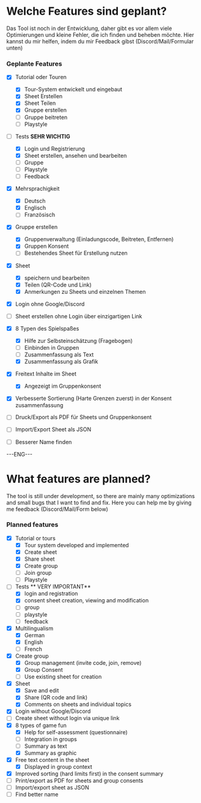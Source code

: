 # Welche Features sind geplant?

Das Tool ist noch in der Entwicklung, daher gibt es vor allem viele Optimierungen und kleine Fehler, die ich finden und beheben möchte. Hier kannst du mir helfen, indem du mir Feedback gibst (Discord/Mail/Formular unten)

### Geplante Features
* [X] Tutorial oder Touren
  * [X] Tour-System entwickelt und eingebaut
  * [X] Sheet Erstellen
  * [X] Sheet Teilen
  * [X] Gruppe erstellen
  * [ ] Gruppe beitreten
  * [ ] Playstyle
* [ ] Tests **SEHR WICHTIG**
  * [X] Login und Registrierung
  * [X] Sheet erstellen, ansehen und bearbeiten
  * [ ] Gruppe
  * [ ] Playstyle
  * [ ] Feedback
* [X] Mehrsprachigkeit
  * [X] Deutsch
  * [X] Englisch
  * [ ] Französisch
* [X] Gruppe erstellen
  * [X] Gruppenverwaltung (Einladungscode, Beitreten, Entfernen)
  * [X] Gruppen Konsent
  * [ ] Bestehendes Sheet für Erstellung nutzen
* [X] Sheet
  * [X] speichern und bearbeiten
  * [X] Teilen (QR-Code und Link)
  * [X] Anmerkungen zu Sheets und einzelnen Themen
* [X] Login ohne Google/Discord
* [ ] Sheet erstellen ohne Login über einzigartigen Link
* [X] 8 Typen des Spielspaßes
  * [X] Hilfe zur Selbsteinschätzung (Fragebogen)
  * [ ] Einbinden in Gruppen
  * [ ] Zusammenfassung als Text
  * [X] Zusammenfassung als Grafik
* [X] Freitext Inhalte im Sheet
  * [X] Angezeigt im Gruppenkonsent
* [X] Verbesserte Sortierung (Harte Grenzen zuerst) in der Konsent zusammenfassung
* [ ] Druck/Export als PDF für Sheets und Gruppenkonsent
* [ ] Import/Export Sheet als JSON
* [ ] Besserer Name finden


---ENG---

# What features are planned?

The tool is still under development, so there are mainly many optimizations and small bugs that I want to find and fix. Here you can help me by giving me feedback (Discord/Mail/Form below)

### Planned features
* [X] Tutorial or tours
  * [X] Tour system developed and implemented
  * [X] Create sheet
  * [X] Share sheet
  * [X] Create group
  * [ ] Join group
  * [ ] Playstyle
* [ ] Tests ** VERY IMPORTANT**
  * [X] login and registration
  * [X] consent sheet creation, viewing and modification
  * [ ] group
  * [ ] playstyle
  * [ ] feedback
* [X] Multilingualism
  * [X] German
  * [X] English
  * [ ] French
* [X] Create group
  * [X] Group management (invite code, join, remove)
  * [X] Group Consent
  * [ ] Use existing sheet for creation
* [X] Sheet
  * [X] Save and edit
  * [X] Share (QR code and link)
  * [X] Comments on sheets and individual topics
* [X] Login without Google/Discord
* [ ] Create sheet without login via unique link
* [X] 8 types of game fun
  * [X] Help for self-assessment (questionnaire)
  * [ ] Integration in groups
  * [ ] Summary as text
  * [X] Summary as graphic
* [X] Free text content in the sheet
  * [X] Displayed in group context
* [X] Improved sorting (hard limits first) in the consent summary
* [ ] Print/export as PDF for sheets and group consents
* [ ] Import/export sheet as JSON
* [ ] Find better name